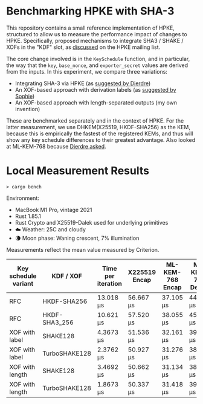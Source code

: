 Benchmarking HPKE with SHA-3
============================

This repository contains a small reference implementation of HPKE, structured to
allow us to measure the performance impact of changes to HPKE.  Specifically,
proposed mechanisms to integrate SHA3 / SHAKE / XOFs in the "KDF" slot, as
[discussed] on the HPKE mailing list.

The core change involved is in the `KeySchedule` function, and in particular,
the way that the `key`, `base_nonce`, and `exporter_secret` values are derived
from the inputs.  In this experiment, we compare three variations:

* Integrating SHA-3 via HPKE (as [suggested by Dierdre])
* An XOF-based approach with derivation labels (as [suggested by Sophie])
* An XOF-based approach with length-separated outputs (my own invention)

These are benchmarked separately and in the context of HPKE.  For the latter
measurement, we use DHKEM(X25519, HKDF-SHA256) as the KEM, because this is
empirically the fastest of the registered KEMs, and thus will show any key
schedule differences to their greatest advantage.  Also looked at ML-KEM-768
because [Dierdre asked].

# Local Measurement Results

```
> cargo bench
```

Environment:

* MacBook M1 Pro, vintage 2021
* Rust 1.85.1
* Rust Crypto and X25519-Dalek used for underlying primitives
* ☁️  Weather: 25C and cloudy 
* 🌘 Moon phase: Waning crescent, 7% illumination

Measurements reflect the mean value measured by Criterion.

| Key schedule variant | KDF / XOF      | Time per iteration | X225519 Encap | ML-KEM-768 Encap | ML-KEM-768 Decap |
|----------------------|----------------|--------------------|---------------|------------------|------------------|
| RFC                  | HKDF-SHA256    | 13.018 µs          | 56.667 µs     | 37.105 µs        | 44.695 µs        |
| RFC                  | HKDF-SHA3\_256 | 10.621 µs          | 57.520 µs     | 38.055 µs        | 45.664 µs        |
| XOF with label       | SHAKE128       | 4.3673 µs          | 51.536 µs     | 32.161 µs        | 39.674 µs        |
| XOF with label       | TurboSHAKE128  | 2.3762 µs          | 50.927 µs     | 31.276 µs        | 38.878 µs        |
| XOF with length      | SHAKE128       | 3.4692 µs          | 50.662 µs     | 31.134 µs        | 38.734 µs        |
| XOF with length      | TurboSHAKE128  | 1.8673 µs          | 50.337 µs     | 31.418 µs        | 39.069 µs        |

[discussed]: https://mailarchive.ietf.org/arch/msg/cfrg/zwpQRXtlqnPC0QzJ1-pNbz5ohcM/
[suggested by Dierdre]: https://datatracker.ietf.org/doc/draft-connolly-cfrg-sha3-hpke
[suggested by Sophie]: https://mailarchive.ietf.org/arch/msg/cfrg/3RzIoQs0u5aw-uywoQQoY2gJtbM/
[Dierdre asked]: https://mailarchive.ietf.org/arch/msg/cfrg/hUUdjQYZt0ZRwGTAAhlt7UkK25Q/

